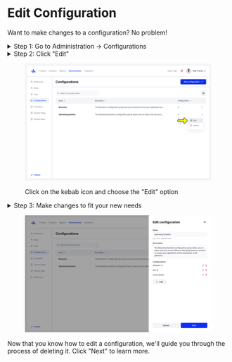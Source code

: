 # Edit Configuration

Want to make changes to a configuration? No problem!

<details>

<summary>Step 1: Go to Administration -> Configurations</summary>

Here’s the list of all your configurations. You can edit them from here.

</details>

<details>

<summary>Step 2: Click "Edit"</summary>

Click on the kebab icon and choose the "Edit" option. It will open the "Edit configuration" side panel.

</details>

<figure><img src="../../.gitbook/assets/1018_Configurations_Edit configuration group.png" alt=""><figcaption><p>Click on the kebab icon and choose the "Edit" option</p></figcaption></figure>

<details>

<summary>Step 3: Make changes to fit your new needs</summary>

When you’re finished, click “Save” to see the changes.

</details>

<figure><img src="../../.gitbook/assets/Configurations_Edit configuration group-1.png" alt=""><figcaption></figcaption></figure>



Now that you know how to edit a configuration, we'll guide you through the process of deleting it. Click "Next" to learn more.
